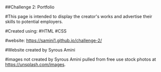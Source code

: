 ##Challenge 2: Portfolio

#This page is intended to display the creator's works and advertise their skills to potential employers.

#Created using:
#HTML
#CSS

#website: https://samini1.github.io/challenge-2/

#Website created by Syrous Amini

#images not created by Syrous Amini pulled from free use stock photos at https://unsplash.com/images.